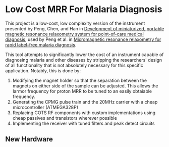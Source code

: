 # Low Cost MRR For Malaria Diagnosis

This project is a low-cost, low complexity version of the instrument presented by Peng, Chen, and Han in [Development of miniaturized, portable magnetic resonance relaxometry system for point-of-care medical diagnosis](https://aip.scitation.org/doi/citedby/10.1063/1.4754296), used by Peng et al. in [Micromagnetic resonance relaxometry for rapid label-free malaria diagnosis](https://www.nature.com/articles/nm.3622). 

This tool attempts to significantly lower the cost of an instrument capable of diagnosing malaria and other diseases by stripping the researchers' design of all functionality that is not absolutely necessary for this specific application. Notably, this is done by:
1. Modifying the magnet holder so that the separation between the magnets on either side of the sample can be adjusted. This allows the larmor frequency for proton MRR to be tuned to an easily obtaiable frequency. 
2. Generating the CPMG pulse train and the 20MHz carrier with a cheap microcontroller (ATMEGA328P)
3. Replacing COTS RF components with custom implementations using cheap passives and transistors wherever possible
4. Implementing the receiver with tuned filters and peak detect circuits

## New Hardware
